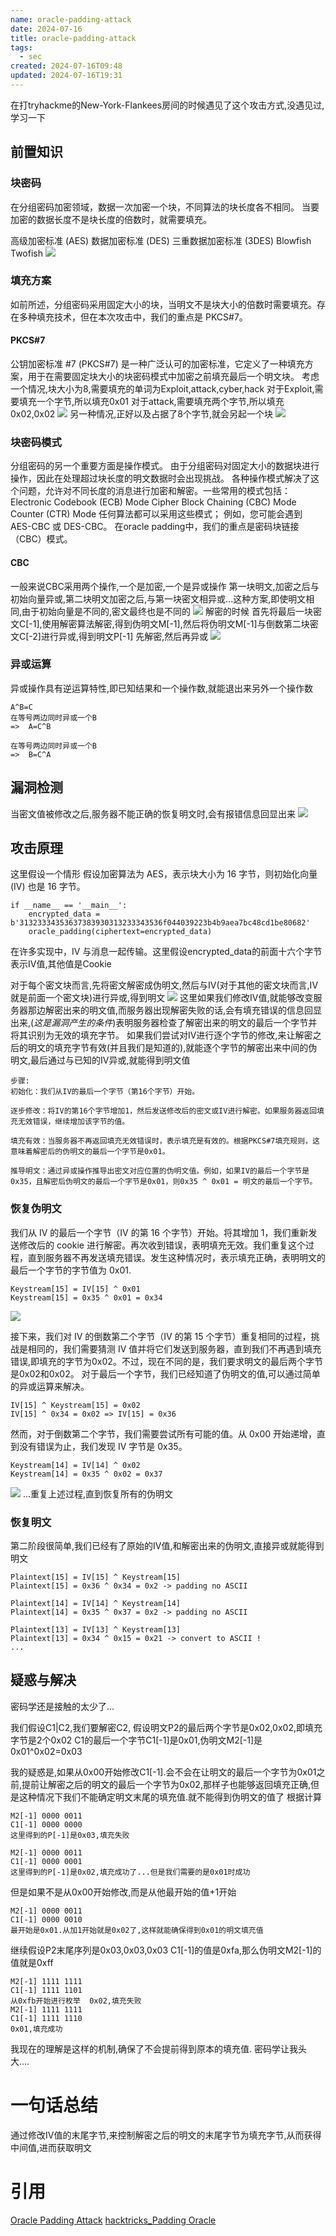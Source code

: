 ```yaml
---
name: oracle-padding-attack
date: 2024-07-16
title: oracle-padding-attack
tags:
  - sec
created: 2024-07-16T09:48
updated: 2024-07-16T19:31
---
```

在打tryhackme的New-York-Flankees房间的时候遇见了这个攻击方式,没遇见过,学习一下
## 前置知识
### 块密码
在分组密码加密领域，数据一次加密一个块，不同算法的块长度各不相同。
当要加密的数据长度不是块长度的倍数时，就需要填充。

高级加密标准 (AES)
数据加密标准 (DES)
三重数据加密标准 (3DES)
Blowfish
Twofish
![](https://img.l1uyun.one/202407160948_oracle-padding-attack_image_1.png)
### 填充方案
如前所述，分组密码采用固定大小的块，当明文不是块大小的倍数时需要填充。存在多种填充技术，但在本次攻击中，我们的重点是 PKCS#7。
#### PKCS#7
公钥加密标准 #7 (PKCS#7) 是一种广泛认可的加密标准，它定义了一种填充方案，用于在需要固定块大小的块密码模式中加密之前填充最后一个明文块。
考虑一个情况,块大小为8,需要填充的单词为Exploit,attack,cyber,hack
对于Exploit,需要填充一个字节,所以填充0x01
对于attack,需要填充两个字节,所以填充0x02,0x02
![](https://img.l1uyun.one/202407160948_oracle-padding-attack_image_2.png)
另一种情况,正好以及占据了8个字节,就会另起一个块
![](https://img.l1uyun.one/202407160948_oracle-padding-attack_image_3.png)
### 块密码模式
分组密码的另一个重要方面是操作模式。
由于分组密码对固定大小的数据块进行操作，因此在处理超过块长度的明文数据时会出现挑战。
各种操作模式解决了这个问题，允许对不同长度的消息进行加密和解密。一些常用的模式包括：
Electronic Codebook (ECB) Mode
Cipher Block Chaining (CBC) Mode
Counter (CTR) Mode 
任何算法都可以采用这些模式；
例如，您可能会遇到 AES-CBC 或 DES-CBC。
在oracle padding中，我们的重点是密码块链接（CBC）模式。
#### CBC
一般来说CBC采用两个操作,一个是加密,一个是异或操作
第一块明文,加密之后与初始向量异或,第二块明文加密之后,与第一块密文相异或...这种方案,即使明文相同,由于初始向量是不同的,密文最终也是不同的
![](https://img.l1uyun.one/202407160948_oracle-padding-attack_image_4.png)
解密的时候
首先将最后一块密文C\[-1]\,使用解密算法解密,得到伪明文M\[-1\],然后将伪明文M\[-1\]与倒数第二块密文C\[-2\]进行异或,得到明文P\[-1\]
先解密,然后再异或
![](https://img.l1uyun.one/202407160948_oracle-padding-attack_image_5.png)
### 异或运算
异或操作具有逆运算特性,即已知结果和一个操作数,就能退出来另外一个操作数
```
A^B=C    
在等号两边同时异或一个B
=>  A=C^B

在等号两边同时异或一个B
=>  B=C^A
```
## 漏洞检测
当密文值被修改之后,服务器不能正确的恢复明文时,会有报错信息回显出来
![](https://img.l1uyun.one/202407160948_oracle-padding-attack_image_6.png)

## 攻击原理

这里假设一个情形
假设加密算法为 AES，表示块大小为 16 字节，则初始化向量 (IV) 也是 16 字节。
```
if __name__ == '__main__':
    encrypted_data = b'31323334353637383930313233343536f044039223b4b9aea7bc48cd1be80682'
    oracle_padding(ciphertext=encrypted_data)
```
在许多实现中，IV 与消息一起传输。这里假设encrypted_data的前面十六个字节表示IV值,其他值是Cookie

对于每个密文块而言,先将密文解密成伪明文,然后与IV(对于其他的密文块而言,IV就是前面一个密文块)进行异或,得到明文
![](https://img.l1uyun.one/202407160948_oracle-padding-attack_image_7.png)
这里如果我们修改IV值,就能够改变服务器那边解密出来的明文值,而服务器出现解密失败的话,会有填充错误的信息回显出来,(*这是漏洞产生的条件*)表明服务器检查了解密出来的明文的最后一个字节并将其识别为无效的填充字节。
如果我们尝试对IV进行逐个字节的修改,来让解密之后的明文的填充字节有效(并且我们是知道的),就能逐个字节的解密出来中间的伪明文,最后通过与已知的IV异或,就能得到明文值

```
步骤:
初始化：我们从IV的最后一个字节（第16个字节）开始。

逐步修改：将IV的第16个字节增加1，然后发送修改后的密文或IV进行解密。如果服务器返回填充无效错误，继续增加该字节的值。

填充有效：当服务器不再返回填充无效错误时，表示填充是有效的。根据PKCS#7填充规则，这意味着解密后的伪明文的最后一个字节是0x01。

推导明文：通过异或操作推导出密文对应位置的伪明文值。例如，如果IV的最后一个字节是0x35，且解密后伪明文的最后一个字节是0x01，则0x35 ^ 0x01 = 明文的最后一个字节。
```

### 恢复伪明文
我们从 IV 的最后一个字节（IV 的第 16 个字节）开始。将其增加 1，我们重新发送修改后的 cookie 进行解密。再次收到错误，表明填充无效。我们重复这个过程，直到服务器不再发送填充错误。发生这种情况时，表示填充正确，表明明文的最后一个字节的字节值为 0x01.
```
Keystream[15] = IV[15] ^ 0x01
Keystream[15] = 0x35 ^ 0x01 = 0x34
```
![](https://img.l1uyun.one/202407160948_oracle-padding-attack_image_8.png)

接下来，我们对 IV 的倒数第二个字节（IV 的第 15 个字节）重复相同的过程，挑战是相同的，我们需要猜测 IV 值并将它们发送到服务器，直到我们不再遇到填充错误,即填充的字节为0x02。不过，现在不同的是，我们要求明文的最后两个字节是0x02和0x02。
对于最后一个字节，我们已经知道了伪明文的值,可以通过简单的异或运算来解决。
```
IV[15] ^ Keystream[15] = 0x02
IV[15] ^ 0x34 = 0x02 => IV[15] = 0x36
```
然而，对于倒数第二个字节，我们需要尝试所有可能的值。从 0x00 开始递增，直到没有错误为止，我们发现 IV 字节是 0x35。
```
Keystream[14] = IV[14] ^ 0x02
Keystream[14] = 0x35 ^ 0x02 = 0x37
```
![](https://img.l1uyun.one/202407160948_oracle-padding-attack_image_9.png)
...重复上述过程,直到恢复所有的伪明文
### 恢复明文
第二阶段很简单,我们已经有了原始的IV值,和解密出来的伪明文,直接异或就能得到明文
```
Plaintext[15] = IV[15] ^ Keystream[15]
Plaintext[15] = 0x36 ^ 0x34 = 0x2 -> padding no ASCII

Plaintext[14] = IV[14] ^ Keystream[14]
Plaintext[14] = 0x35 ^ 0x37 = 0x2 -> padding no ASCII

Plaintext[13] = IV[13] ^ Keystream[13]
Plaintext[13] = 0x34 ^ 0x15 = 0x21 -> convert to ASCII !
...
```
## 疑惑与解决
密码学还是接触的太少了...

我们假设C1|C2,我们要解密C2,
假设明文P2的最后两个字节是0x02,0x02,即填充字节是2个0x02
C1的最后一个字节C1\[-1\]是0x01,伪明文M2\[-1]是0x01^0x02=0x03

我的疑惑是,如果从0x00开始修改C1\[-1\].会不会在让明文的最后一个字节为0x01之前,提前让解密之后的明文的最后一个字节为0x02,那样子也能够返回填充正确,但是这种情况下我们不能确定明文末尾的填充值.就不能得到伪明文的值了
根据计算
```
M2[-1] 0000 0011
C1[-1] 0000 0000  
这里得到的P[-1]是0x03,填充失败

M2[-1] 0000 0011
C1[-1] 0000 0001 
这里得到的P[-1]是0x02,填充成功了...但是我们需要的是0x01时成功
```
但是如果不是从0x00开始修改,而是从他最开始的值+1开始
```
M2[-1] 0000 0011
C1[-1] 0000 0010  
最开始是0x01.从加1开始就是0x02了,这样就能确保得到0x01的明文填充值
```
继续假设P2末尾序列是0x03,0x03,0x03
C1\[-1\]的值是0xfa,那么伪明文M2\[-1\]的值就是0xff
```
M2[-1] 1111 1111
C1[-1] 1111 1101
从0xfb开始进行枚举  0x02,填充失败
M2[-1] 1111 1111
C1[-1] 1111 1110 
0x01,填充成功
```
我现在的理解是这样的机制,确保了不会提前得到原本的填充值.
密码学让我头大....
# 一句话总结
通过修改IV值的末尾字节,来控制解密之后的明文的末尾字节为填充字节,从而获得中间值,进而获取明文

# 引用
[Oracle Padding Attack](https://medium.com/@masjadaan/oracle-padding-attack-a61369993c86)
[hacktricks_Padding Oracle](https://book.hacktricks.xyz/crypto-and-stego/padding-oracle-priv)
